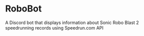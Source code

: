 # RoboBot
A Discord bot that displays information about Sonic Robo Blast 2 speedrunning records using Speedrun.com API

